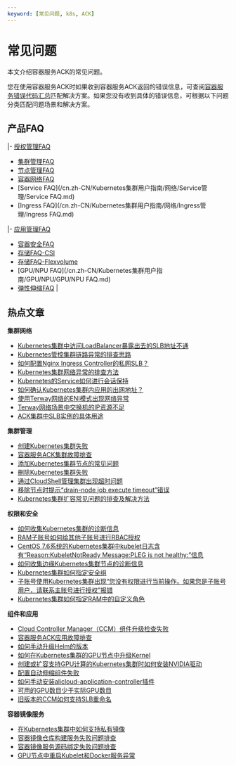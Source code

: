 ```yaml
---
keyword: [常见问题, k8s, ACK]
---
```


# 常见问题

本文介绍容器服务ACK的常见问题。

您在使用容器服务ACK时如果收到容器服务ACK返回的错误信息，可查阅[容器服务错误代码汇总](https://error-center.aliyun.com/status/product/Cos?spm=5176.10421674.home.7.7e36ebed2QyP5P)匹配解决方案。如果您没有收到具体的错误信息，可根据以下问题分类匹配问题场景和解决方案。

## 产品FAQ

|-   [授权管理FAQ](/cn.zh-CN/Kubernetes集群用户指南/授权/授权管理FAQ.md)
-   [集群管理FAQ](/cn.zh-CN/Kubernetes集群用户指南/集群/集群管理FAQ.md)
-   [节点管理FAQ](/cn.zh-CN/Kubernetes集群用户指南/节点与节点池/节点管理FAQ.md)
-   [容器网络FAQ](/cn.zh-CN/Kubernetes集群用户指南/网络/容器网络CNI/容器网络FAQ.md)
-   [Service FAQ](/cn.zh-CN/Kubernetes集群用户指南/网络/Service管理/Service FAQ.md)
-   [Ingress FAQ](/cn.zh-CN/Kubernetes集群用户指南/网络/Ingress管理/Ingress FAQ.md)

|-   [应用管理FAQ](/cn.zh-CN/Kubernetes集群用户指南/应用/应用管理FAQ.md)
-   [容器安全FAQ](/cn.zh-CN/Kubernetes集群用户指南/安全/容器安全FAQ.md)
-   [存储FAQ-CSI](/cn.zh-CN/Kubernetes集群用户指南/存储-CSI/存储FAQ-CSI.md)
-   [存储FAQ-Flexvolume](/cn.zh-CN/Kubernetes集群用户指南/存储-Flexvolume/存储FAQ-Flexvolume.md)
-   [GPU/NPU FAQ](/cn.zh-CN/Kubernetes集群用户指南/GPU/NPU/GPU/NPU FAQ.md)
-   [弹性伸缩FAQ](/cn.zh-CN/Kubernetes集群用户指南/弹性伸缩/弹性伸缩FAQ.md) |

## 热点文章

**集群网络**

-   [Kubernetes集群中访问LoadBalancer暴露出去的SLB地址不通](~~171437~~)
-   [Kubernetes管控集群链路异常的排查思路](~~149275~~)
-   [如何配置Nginx Ingress Controller的私网SLB？](~~142097~~)
-   [Kubernetes集群网络异常的排查方法](~~142373~~)
-   [Kubernetes的Service如何进行会话保持](~~149276~~)
-   [如何确认Kubernetes集群内应用的出网地址？](~~142274~~)
-   [使用Terway网络的ENI模式出现网络异常](~~147426~~)
-   [Terway网络场景中交换机的IP资源不足](~~189784~~)
-   [ACK集群中SLB实例的具体用途](~~141866~~)

**集群管理**

-   [创建Kubernetes集群失败](~~86762~~)
-   [容器服务ACK集群故障排查](~~251808~~)
-   [添加Kubernetes集群节点的常见问题](~~170722~~)
-   [删除Kubernetes集群失败](~~86763~~)
-   [通过CloudShell管理集群出现超时问题](~~141857~~)
-   [移除节点时提示“drain-node job execute timeout”错误](~~190626~~)
-   [Kubernetes集群扩容常见问题的排查及解决方法](~~178936~~)

**权限和安全**

-   [如何收集Kubernetes集群的诊断信息](~~86761~~)
-   [RAM子账号如何给其他子账号进行RBAC授权](~~119035~~)
-   [CentOS 7.6系统的Kubernetes集群中kubelet日志含有“Reason:KubeletNotReady Message:PLEG is not healthy:”信息](~~178340~~)
-   [如何收集边缘Kubernetes集群节点的诊断信息](~~149335~~)
-   [Kubernetes集群如何指定安全组](~~113498~~)
-   [子账号使用Kubernetes集群出现“您没有权限进行当前操作。如果您是子账号用户，请联系主账号进行授权”报错](~~142276~~)
-   [Kubernetes集群如何指定RAM中的自定义角色](~~113536~~)

**组件和应用**

-   [Cloud Controller Manager（CCM）组件升级检查失败](~~164988~~)
-   [容器服务ACK应用故障排查](~~211618~~)
-   [如何手动升级Helm的版本](~~87014~~)
-   [如何在Kubernetes集群的GPU节点中升级Kernel](~~123756~~)
-   [创建或扩容支持GPU计算的Kubernetes集群时如何安装NVIDIA驱动](~~147961~~)
-   [配置自动伸缩组件失败](~~147427~~)
-   [如何手动安装alicloud-application-controller插件](~~87156~~)
-   [可用的GPU数目少于实际GPU数目](~~144735~~)
-   [旧版本的CCM如何支持SLB重命名](~~114446~~)

**容器镜像服务**

-   [在Kubernetes集群中如何支持私有镜像](~~86562~~)
-   [容器镜像仓库构建服务失败问题排查](~~186529~~)
-   [容器镜像服务源码绑定失败问题排查](~~185631~~)
-   [GPU节点中重启Kubelet和Docker服务异常](~~123771~~)

